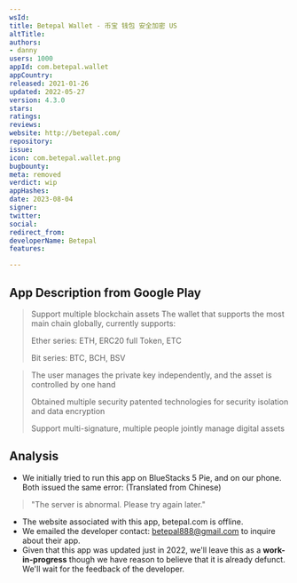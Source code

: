 ```yaml
---
wsId: 
title: Betepal Wallet - 币宝 钱包 安全加密 US
altTitle: 
authors:
- danny
users: 1000
appId: com.betepal.wallet
appCountry: 
released: 2021-01-26
updated: 2022-05-27
version: 4.3.0
stars: 
ratings: 
reviews: 
website: http://betepal.com/
repository: 
issue: 
icon: com.betepal.wallet.png
bugbounty: 
meta: removed
verdict: wip
appHashes: 
date: 2023-08-04
signer: 
twitter: 
social: 
redirect_from: 
developerName: Betepal
features: 

---
```


## App Description from Google Play 

> Support multiple blockchain assets
The wallet that supports the most main chain globally, currently supports:
>
> Ether series: ETH, ERC20 full Token, ETC
>
> Bit series: BTC, BCH, BSV

> The user manages the private key independently, and the asset is controlled by one hand
>
> Obtained multiple security patented technologies for security isolation and data encryption
>
> Support multi-signature, multiple people jointly manage digital assets

## Analysis 

- We initially tried to run this app on BlueStacks 5 Pie, and on our phone. Both issued the same error: (Translated from Chinese)

> "The server is abnormal. Please try again later."

- The website associated with this app, betepal.com is offline. 
- We emailed the developer contact: betepal888@gmail.com to inquire about their app. 
- Given that this app was updated just in 2022, we'll leave this as a **work-in-progress** though we have reason to believe that it is already defunct. We'll wait for the feedback of the developer. 
